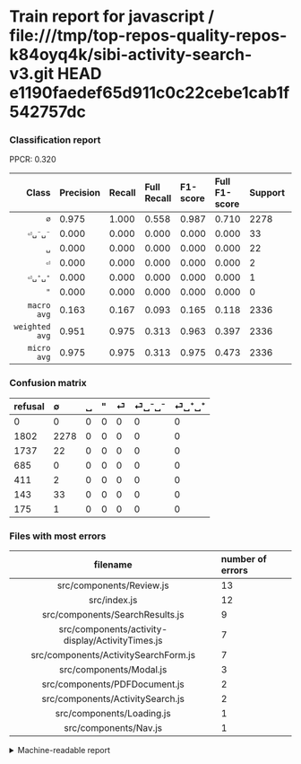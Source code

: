 # Train report for javascript / file:///tmp/top-repos-quality-repos-k84oyq4k/sibi-activity-search-v3.git HEAD e1190faedef65d911c0c22cebe1cab1f542757dc

### Classification report

PPCR: 0.320

| Class | Precision | Recall | Full Recall | F1-score | Full F1-score | Support | Full Support | PPCR |
|------:|:----------|:-------|:------------|:---------|:---------|:--------|:-------------|:-----|
| `∅` | 0.975| 1.000| 0.558| 0.987| 0.710| 2278| 4080| 0.558 |
| `⏎␣⁻␣⁻` | 0.000| 0.000| 0.000| 0.000| 0.000| 33| 176| 0.188 |
| `␣` | 0.000| 0.000| 0.000| 0.000| 0.000| 22| 1759| 0.013 |
| `⏎` | 0.000| 0.000| 0.000| 0.000| 0.000| 2| 413| 0.005 |
| `⏎␣⁺␣⁺` | 0.000| 0.000| 0.000| 0.000| 0.000| 1| 176| 0.006 |
| `"` | 0.000| 0.000| 0.000| 0.000| 0.000| 0| 685| 0.000 |
| `macro avg` | 0.163| 0.167| 0.093| 0.165| 0.118| 2336| 7289| 0.320 |
| `weighted avg` | 0.951| 0.975| 0.313| 0.963| 0.397| 2336| 7289| 0.320 |
| `micro avg` | 0.975| 0.975| 0.313| 0.975| 0.473| 2336| 7289| 0.320 |

### Confusion matrix

|refusal|  ∅| ␣| "| ⏎| ⏎␣⁻␣⁻| ⏎␣⁺␣⁺| 
|:---|:---|:---|:---|:---|:---|:---|
|0 |0 |0 |0 |0 |0 |0 |
|1802 |2278 |0 |0 |0 |0 |0 |
|1737 |22 |0 |0 |0 |0 |0 |
|685 |0 |0 |0 |0 |0 |0 |
|411 |2 |0 |0 |0 |0 |0 |
|143 |33 |0 |0 |0 |0 |0 |
|175 |1 |0 |0 |0 |0 |0 |

### Files with most errors

| filename | number of errors|
|:----:|:-----|
| src/components/Review.js | 13 |
| src/index.js | 12 |
| src/components/SearchResults.js | 9 |
| src/components/activity-display/ActivityTimes.js | 7 |
| src/components/ActivitySearchForm.js | 7 |
| src/components/Modal.js | 3 |
| src/components/PDFDocument.js | 2 |
| src/components/ActivitySearch.js | 2 |
| src/components/Loading.js | 1 |
| src/components/Nav.js | 1 |

<details>
    <summary>Machine-readable report</summary>
```json
{
  "cl_report": {"\"": {"f1-score": 0.0, "precision": 0.0, "recall": 0.0, "support": 0}, "macro avg": {"f1-score": 0.16457159370033234, "precision": 0.1625285388127854, "recall": 0.16666666666666666, "support": 2336}, "micro avg": {"f1-score": 0.9751712328767124, "precision": 0.9751712328767124, "recall": 0.9751712328767124, "support": 2336}, "weighted avg": {"f1-score": 0.9629129035514307, "precision": 0.9509589334302871, "recall": 0.9751712328767124, "support": 2336}, "\u2205": {"f1-score": 0.987429562201994, "precision": 0.9751712328767124, "recall": 1.0, "support": 2278}, "\u23ce": {"f1-score": 0.0, "precision": 0.0, "recall": 0.0, "support": 2}, "\u23ce\u2423\u207a\u2423\u207a": {"f1-score": 0.0, "precision": 0.0, "recall": 0.0, "support": 1}, "\u23ce\u2423\u207b\u2423\u207b": {"f1-score": 0.0, "precision": 0.0, "recall": 0.0, "support": 33}, "\u2423": {"f1-score": 0.0, "precision": 0.0, "recall": 0.0, "support": 22}},
  "cl_report_full": {"\"": {"f1-score": 0.0, "precision": 0.0, "recall": 0.0, "support": 685}, "macro avg": {"f1-score": 0.11834995843724024, "precision": 0.1625285388127854, "recall": 0.09305555555555556, "support": 7289}, "micro avg": {"f1-score": 0.4733506493506493, "precision": 0.9751712328767124, "recall": 0.3125257236932364, "support": 7289}, "weighted avg": {"f1-score": 0.3974766061933929, "precision": 0.5458497228888718, "recall": 0.3125257236932364, "support": 7289}, "\u2205": {"f1-score": 0.7100997506234414, "precision": 0.9751712328767124, "recall": 0.5583333333333333, "support": 4080}, "\u23ce": {"f1-score": 0.0, "precision": 0.0, "recall": 0.0, "support": 413}, "\u23ce\u2423\u207a\u2423\u207a": {"f1-score": 0.0, "precision": 0.0, "recall": 0.0, "support": 176}, "\u23ce\u2423\u207b\u2423\u207b": {"f1-score": 0.0, "precision": 0.0, "recall": 0.0, "support": 176}, "\u2423": {"f1-score": 0.0, "precision": 0.0, "recall": 0.0, "support": 1759}},
  "ppcr": 0.32048291946769103
}
```
</details>
